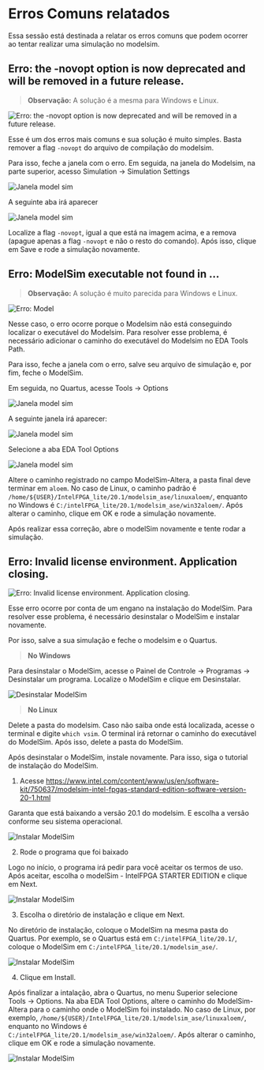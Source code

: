 # Erros Comuns relatados

Essa sessão está destinada a relatar os erros comuns que podem ocorrer ao tentar realizar uma simulação no modelsim.

## Erro: the -novopt option is now deprecated and will be removed in a future release.

> **Observação:** A solução é a mesma para Windows e Linux.

<img src="./img/novopt/erroNovopt.jpeg" alt="Erro: the -novopt option is now deprecated and will be removed in a future release." style="max-width:500px; max-height:300px;" />

Esse é um dos erros mais comuns e sua solução é muito simples. Basta remover a flag `-novopt` do arquivo de compilação do modelsim. 

Para isso, feche a janela com o erro. Em seguida, na janela do Modelsim, na parte superior, acesso Simulation -> Simulation Settings

<img src = "./img/novopt/exemploModelSim.png" alt="Janela model sim" style="max-width:500px; max-height:300px;" />

A seguinte aba irá aparecer

<img src = "./img/novopt/flagnovopt.jpeg" alt="Janela model sim" style="max-width:500px; max-height:300px;" />

Localize a flag `-novopt`, igual a que está na imagem acima, e a remova (apague apenas a flag `-novopt` e não o resto do comando). Após isso, clique em Save e rode a simulação novamente.

## Erro: ModelSim executable not found in ...

> **Observação:** A solução é muito parecida para Windows e Linux.

<img src="./img/Executable_not_found/erroModel.png" alt="Erro: Model" style="max-width:500px; max-height:300px;" />

Nesse caso, o erro ocorre porque o Modelsim não está conseguindo localizar o executável do Modelsim. Para resolver esse problema, é necessário adicionar o caminho do executável do Modelsim no EDA Tools Path.

Para isso, feche a janela com o erro, salve seu arquivo de simulação e, por fim, feche o ModelSim.

Em seguida, no Quartus, acesse Tools -> Options

<img src = "./img/Executable_not_found/quartusMenu.png" alt="Janela model sim" style="max-width:500px; max-height:300px;" />

A seguinte janela irá aparecer:

<img src = "./img/Executable_not_found/quartusOptions.png" alt="Janela model sim" style="max-width:500px; max-height:300px;" />

Selecione a aba EDA Tool Options

<img src = "./img/Executable_not_found/quartusEda.png" alt="Janela model sim" style="max-width:500px; max-height:300px;" />

Altere o caminho registrado no campo ModelSim-Altera, a pasta final deve terminar em `aloem`. No caso de Linux, o caminho padrão é `/home/${USER}/IntelFPGA_lite/20.1/modelsim_ase/linuxaloem/`, enquanto no Windows é `C:/intelFPGA_lite/20.1/modelsim_ase/win32aloem/`. Após alterar o caminho, clique em OK e rode a simulação novamente.

Após realizar essa correção, abre o modelSim novamente e tente rodar a simulação.


## Erro: Invalid license environment. Application closing.

<img src = "./img/license/erroLicense.jpeg" alt="Erro: Invalid license environment. Application closing." style="max-width:500px; max-height:300px;" />

Esse erro ocorre por conta de um engano na instalação do ModelSim. Para resolver esse problema, é necessário desinstalar o ModelSim e instalar novamente.

Por isso, salve a sua simulação e feche o modelsim e o Quartus.

> **No Windows** 

Para desinstalar o ModelSim, acesse o Painel de Controle -> Programas -> Desinstalar um programa. Localize o ModelSim e clique em Desinstalar.

<img src="./img/license/desinstalar.jpeg" alt="Desinstalar ModelSim" style="max-width:500px; max-height:300px;" />

> **No Linux**

Delete a pasta do modelsim. Caso não saiba onde está localizada, acesse o terminal e digite `which vsim`. O terminal irá retornar o caminho do executável do ModelSim. Após isso, delete a pasta do ModelSim.

Após desinstalar o ModelSim, instale novamente. Para isso, siga o tutorial de instalação do ModelSim.

1. Acesse https://www.intel.com/content/www/us/en/software-kit/750637/modelsim-intel-fpgas-standard-edition-software-version-20-1.html

Garanta que está baixando a versão 20.1 do modelsim. E escolha a versão conforme seu sistema operacional.

<img src ="./img/license/instalar.jpeg" alt="Instalar ModelSim" style="max-width:500px; max-height:300px;" />

2. Rode o programa que foi baixado

Logo no início, o programa irá pedir para você aceitar os termos de uso. Após aceitar, escolha o modelSim - IntelFPGA STARTER EDITION e clique em Next.

<img src ="./img/license/step1.jpeg" alt="Instalar ModelSim" style="max-width:500px; max-height:300px;" />

3. Escolha o diretório de instalação e clique em Next.

No diretório de instalação, coloque o ModelSim na mesma pasta do Quartus. Por exemplo, se o Quartus está em `C:/intelFPGA_lite/20.1/`, coloque o ModelSim em `C:/intelFPGA_lite/20.1/modelsim_ase/`.

<img src ="./img/license/step2.jpeg" alt="Instalar ModelSim" style="max-width:500px; max-height:300px;" />

4. Clique em Install.

Após finalizar a intalação, abra o Quartus, no menu Superior selecione Tools -> Options. Na aba EDA Tool Options, altere o caminho do ModelSim-Altera para o caminho onde o ModelSim foi instalado. No caso de Linux, por exemplo, `/home/${USER}/IntelFPGA_lite/20.1/modelsim_ase/linuxaloem/`, enquanto no Windows é `C:/intelFPGA_lite/20.1/modelsim_ase/win32aloem/`. Após alterar o caminho, clique em OK e rode a simulação novamente.

<img src ="./img/license/edaPath.png" alt="Instalar ModelSim" style="max-width:500px; max-height:300px;" />